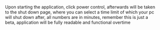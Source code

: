 Upon starting the application, 
click power control, afterwards will be taken to the shut down page, where you can select a time limit of which your pc will shut down after, all numbers are in minutes, remember this is just a beta, application will be fully readable and functional overtime 
